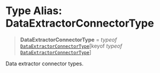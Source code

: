 # Type Alias: DataExtractorConnectorType

> **DataExtractorConnectorType** = *typeof* [`DataExtractorConnectorType`](../variables/DataExtractorConnectorType.md)\[keyof *typeof* [`DataExtractorConnectorType`](../variables/DataExtractorConnectorType.md)\]

Data extractor connector types.
